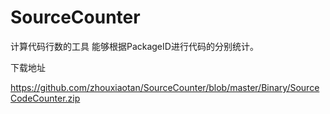 # SourceCounter

计算代码行数的工具
能够根据PackageID进行代码的分别统计。

下载地址

https://github.com/zhouxiaotan/SourceCounter/blob/master/Binary/SourceCodeCounter.zip
